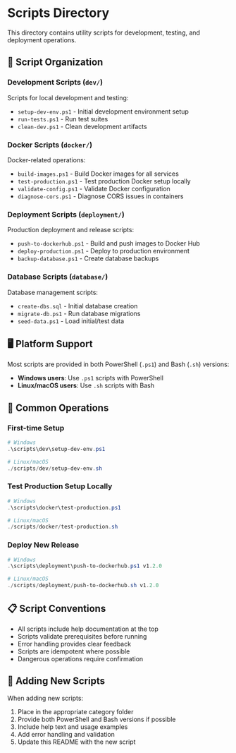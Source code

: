 # Scripts Directory

This directory contains utility scripts for development, testing, and deployment operations.

## 📁 Script Organization

### Development Scripts (`dev/`)
Scripts for local development and testing:
- `setup-dev-env.ps1` - Initial development environment setup
- `run-tests.ps1` - Run test suites
- `clean-dev.ps1` - Clean development artifacts

### Docker Scripts (`docker/`)
Docker-related operations:
- `build-images.ps1` - Build Docker images for all services
- `test-production.ps1` - Test production Docker setup locally
- `validate-config.ps1` - Validate Docker configuration
- `diagnose-cors.ps1` - Diagnose CORS issues in containers

### Deployment Scripts (`deployment/`)
Production deployment and release scripts:
- `push-to-dockerhub.ps1` - Build and push images to Docker Hub
- `deploy-production.ps1` - Deploy to production environment
- `backup-database.ps1` - Create database backups

### Database Scripts (`database/`)
Database management scripts:
- `create-dbs.sql` - Initial database creation
- `migrate-db.ps1` - Run database migrations
- `seed-data.ps1` - Load initial/test data

## 🖥️ Platform Support

Most scripts are provided in both PowerShell (`.ps1`) and Bash (`.sh`) versions:
- **Windows users**: Use `.ps1` scripts with PowerShell
- **Linux/macOS users**: Use `.sh` scripts with Bash

## 🚀 Common Operations

### First-time Setup
```powershell
# Windows
.\scripts\dev\setup-dev-env.ps1

# Linux/macOS
./scripts/dev/setup-dev-env.sh
```

### Test Production Setup Locally
```powershell
# Windows
.\scripts\docker\test-production.ps1

# Linux/macOS
./scripts/docker/test-production.sh
```

### Deploy New Release
```powershell
# Windows
.\scripts\deployment\push-to-dockerhub.ps1 v1.2.0

# Linux/macOS
./scripts/deployment/push-to-dockerhub.sh v1.2.0
```

## 📋 Script Conventions

- All scripts include help documentation at the top
- Scripts validate prerequisites before running
- Error handling provides clear feedback
- Scripts are idempotent where possible
- Dangerous operations require confirmation

## 🔧 Adding New Scripts

When adding new scripts:
1. Place in the appropriate category folder
2. Provide both PowerShell and Bash versions if possible
3. Include help text and usage examples
4. Add error handling and validation
5. Update this README with the new script
